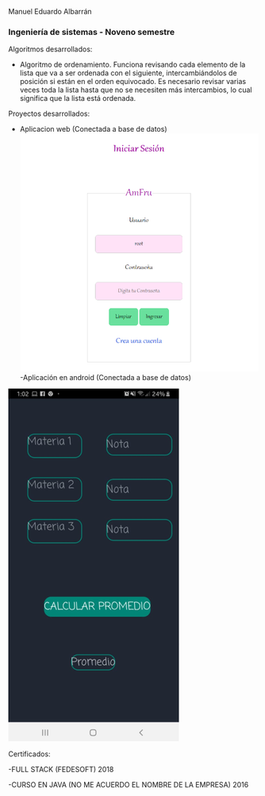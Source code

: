  Manuel Eduardo Albarrán
### Ingeniería de sistemas - Noveno semestre  

Algoritmos desarrollados:  
- Algoritmo de ordenamiento. Funciona revisando cada elemento de la lista que va a ser ordenada con el siguiente, intercambiándolos de posición si están en el orden equivocado. Es necesario revisar varias veces toda la lista hasta que no se necesiten más intercambios, lo cual significa que la lista está ordenada.


Proyectos desarrollados:

- Aplicacion web (Conectada a base de datos)
![2020-04-03_00-49-14](2020-04-03_00-49-14.png)
-Aplicación en android (Conectada a base de datos)  

![2020-04-03_00-53-20](2020-04-03_00-53-20.png)

Certificados:  

-FULL STACK (FEDESOFT) 2018  

-CURSO EN JAVA (NO ME ACUERDO EL NOMBRE DE LA EMPRESA) 2016





